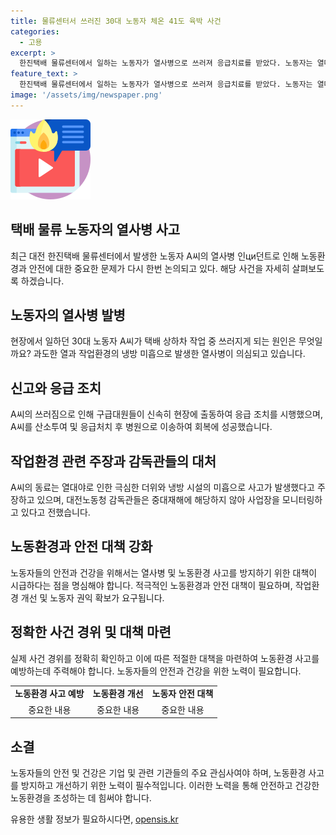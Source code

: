 ```yaml
---
title: 물류센터서 쓰러진 30대 노동자 체온 41도 육박 사건
categories:
  - 고용
excerpt: >
  한진택배 물류센터에서 일하는 노동자가 열사병으로 쓰러져 응급치료를 받았다. 노동자는 열대야의 뜨거운 날씨 속에서 일하다가 쓰러졌으며, 구급대원들이 응급처치 후 병원으로 이송했다. 사망 사건은 아니지만 중대재해에 해당하지는 않아서 노동청은 사업장을 모니터링 중이다. 해당 사고로 인해 작업환경과 노동자의 건강 상태에 대한 확인이 이루어지고 있다.
feature_text: >
  한진택배 물류센터에서 일하는 노동자가 열사병으로 쓰러져 응급치료를 받았다. 노동자는 열대야의 뜨거운 날씨 속에서 일하다가 쓰러졌으며, 구급대원들이 응급처치 후 병원으로 이송했다. 사망 사건은 아니지만 중대재해에 해당하지는 않아서 노동청은 사업장을 모니터링 중이다. 해당 사고로 인해 작업환경과 노동자의 건강 상태에 대한 확인이 이루어지고 있다.
image: '/assets/img/newspaper.png'
---
```


<p><img src="/assets/img/news.png" alt="rentncar 속보" /></p>

<h2>택배 물류 노동자의 열사병 사고</h2>

<p data-ke-size="size16">최근 대전 한진택배 물류센터에서 발생한 노동자 A씨의 열사병 인ци던트로 인해 노동환경과 안전에 대한 중요한 문제가 다시 한번 논의되고 있다. 해당 사건을 자세히 살펴보도록 하겠습니다.</p>

<h2>노동자의 열사병 발병</h2>

<p data-ke-size="size16">현장에서 일하던 30대 노동자 A씨가 택배 상하차 작업 중 쓰러지게 되는 원인은 무엇일까요? 과도한 열과 작업환경의 냉방 미흡으로 발생한 열사병이 의심되고 있습니다.</p>

<h2>신고와 응급 조치</h2>

<p data-ke-size="size16">A씨의 쓰러짐으로 인해 구급대원들이 신속히 현장에 출동하여 응급 조치를 시행했으며, A씨를 산소투여 및 응급처치 후 병원으로 이송하여 회복에 성공했습니다.</p>

<h2>작업환경 관련 주장과 감독관들의 대처</h2>

<p data-ke-size="size16">A씨의 동료는 열대야로 인한 극심한 더위와 냉방 시설의 미흡으로 사고가 발생했다고 주장하고 있으며, 대전노동청 감독관들은 중대재해에 해당하지 않아 사업장을 모니터링하고 있다고 전했습니다.</p>

<h2>노동환경과 안전 대책 강화</h2>

<p data-ke-size="size16">노동자들의 안전과 건강을 위해서는 열사병 및 노동환경 사고를 방지하기 위한 대책이 시급하다는 점을 명심해야 합니다. 적극적인 노동환경과 안전 대책이 필요하며, 작업환경 개선 및 노동자 권익 확보가 요구됩니다.</p>

<h2>정확한 사건 경위 및 대책 마련</h2>

<p data-ke-size="size16">실제 사건 경위를 정확히 확인하고 이에 따른 적절한 대책을 마련하여 노동환경 사고를 예방하는데 주력해야 합니다. 노동자들의 안전과 건강을 위한 노력이 필요합니다.</p>

<table>
  <tr>
    <td style="text-align: center; height: 17px;"><b>노동환경 사고 예방</b></td>
    <td style="text-align: center; height: 17px;"><b>노동환경 개선</b></td>
    <td style="text-align: center; height: 17px;"><b>노동자 안전 대책</b></td>
  </tr>
  <tr>
    <td style="text-align: center; height: 17px;">중요한 내용</td>
    <td style="text-align: center; height: 17px;">중요한 내용</td>
    <td style="text-align: center; height: 17px;">중요한 내용</td>
  </tr>
</table>

<p data-ke-size="size16"></p>

<h2>소결</h2>

<p data-ke-size="size16">노동자들의 안전 및 건강은 기업 및 관련 기관들의 주요 관심사여야 하며, 노동환경 사고를 방지하고 개선하기 위한 노력이 필수적입니다. 이러한 노력을 통해 안전하고 건강한 노동환경을 조성하는 데 힘써야 합니다.</p>
유용한 생활 정보가 필요하시다면, <a href="https://opensis.kr" rel="dofollow">opensis.kr</a>


